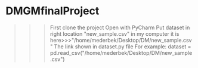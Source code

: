 # DMGMfinalProject
>>>First clone the project
>>>Open with PyCharm
>>>Put dataset in right location "new_sample.csv"
in my computer it is here>>>"/home/mederbek/Desktop/DM/new_sample.csv" 
The link shown in dataset.py file
For example: dataset = pd.read_csv("/home/mederbek/Desktop/DM/new_sample.csv")
